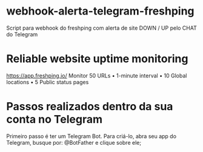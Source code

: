 # webhook-alerta-telegram-freshping
Script para webhook do freshping com alerta de site DOWN / UP pelo CHAT do Telegram

# Reliable website uptime monitoring
 https://app.freshping.io/ Monitor 50 URLs • 1-minute interval • 10 Global locations • 5 Public status pages

# Passos realizados dentro da sua conta no Telegram

Primeiro passo é ter um Telegram Bot. Para criá-lo, abra seu app do Telegram, busque por: @BotFather e clique sobre ele;

